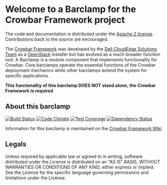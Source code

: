 Welcome to a Barclamp for the Crowbar Framework project
=======================================================

The code and documentation is distributed under the [Apache 2 license](http://www.apache.org/licenses/LICENSE-2.0.html).
Contributions back to the source are encouraged.

The [Crowbar Framework](https://github.com/crowbar/crowbar) was developed by the
[Dell CloudEdge Solutions Team](http://dell.com/openstack) as a [OpenStack](http://OpenStack.org) installer but has
evolved as a much broader function tool. A Barclamp is a module component that implements functionality for Crowbar.
Core barclamps operate the essential functions of the Crowbar deployment mechanics while other barclamps extend the
system for specific applications.

**This functonality of this barclamp DOES NOT stand alone, the Crowbar Framework is required**

About this barclamp
-------------------

[![Build Status](https://travis-ci.org/crowbar/barclamp-dns.svg?branch=master)](https://travis-ci.org/crowbar/barclamp-dns)
[![Code Climate](https://codeclimate.com/github/crowbar/barclamp-dns/badges/gpa.svg)](https://codeclimate.com/github/crowbar/barclamp-dns)
[![Test Coverage](https://codeclimate.com/github/crowbar/barclamp-dns/badges/coverage.svg)](https://codeclimate.com/github/crowbar/barclamp-dns)
[![Dependency Status](https://gemnasium.com/crowbar/barclamp-dns.svg)](https://gemnasium.com/crowbar/barclamp-dns)

Information for this barclamp is maintained on the [Crowbar Framework Wiki](https://github.com/crowbar/crowbar/wiki)

Legals
------

Unless required by applicable law or agreed to in writing, software distributed under the License is distributed on
an "AS IS" BASIS, WITHOUT WARRANTIES OR CONDITIONS OF ANY KIND, either express or implied. See the License for the
specific language governing permissions and limitations under the License.
